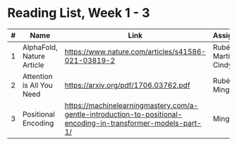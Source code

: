 # Reading List, Week 1 - 3

| # | Name                      | Link                                               | Assignee(s)          |
|---|---------------------------|----------------------------------------------------|----------------------|
| 1 | AlphaFold, Nature Article | https://www.nature.com/articles/s41586-021-03819-2 | Rubén, Martin, Cindy |
| 2 | Attention is All You Need | https://arxiv.org/pdf/1706.03762.pdf               | Rubén, Mingxin       |
| 3 | Positional Encoding       | https://machinelearningmastery.com/a-gentle-introduction-to-positional-encoding-in-transformer-models-part-1/| Mingxin |

